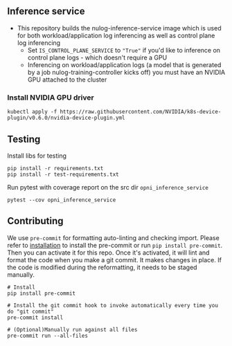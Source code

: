 ## Inference service

* This repository builds the nulog-inference-service image which is used for both workload/application log inferencing as well as control plane log inferencing
  * Set `IS_CONTROL_PLANE_SERVICE` to `"True"` if you'd like to inference on control plane logs - which doesn't require a GPU
  * Inferencing on workload/application logs (a model that is generated by a job nulog-training-controller kicks off) you must have an NVIDIA GPU attached to the cluster

### Install NVIDIA GPU driver
```
kubectl apply -f https://raw.githubusercontent.com/NVIDIA/k8s-device-plugin/v0.6.0/nvidia-device-plugin.yml
```

## Testing
Install libs for testing
```
pip install -r requirements.txt
pip install -r test-requirements.txt
```

Run pytest with coverage report on the src dir `opni_inference_service`
```
pytest --cov opni_inference_service
```

## Contributing
We use `pre-commit` for formatting auto-linting and checking import. Please refer to [installation](https://pre-commit.com/#installation) to install the pre-commit or run `pip install pre-commit`. Then you can activate it for this repo. Once it's activated, it will lint and format the code when you make a git commit. It makes changes in place. If the code is modified during the reformatting, it needs to be staged manually.

```
# Install
pip install pre-commit

# Install the git commit hook to invoke automatically every time you do "git commit"
pre-commit install

# (Optional)Manually run against all files
pre-commit run --all-files
```
